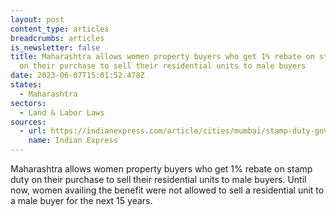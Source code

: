 ```yaml
---
layout: post
content_type: articles
breadcrumbs: articles
is_newsletter: false
title: Maharashtra allows women property buyers who get 1% rebate on stamp duty
  on their purchase to sell their residential units to male buyers
date: 2023-06-07T15:01:52.478Z
states:
  - Maharashtra
sectors:
  - Land & Labor Laws
sources:
  - url: https://indianexpress.com/article/cities/mumbai/stamp-duty-govt-scraps-15-yr-cap-for-women-homebuyers-who-seek-1-rebate-8639616/
    name: Indian Express
---
```

Maharashtra allows women property buyers who get 1% rebate on stamp duty on their purchase to sell their residential units to male buyers. Until now, women availing the benefit were not allowed to sell a residential unit to a male buyer for the next 15 years.

